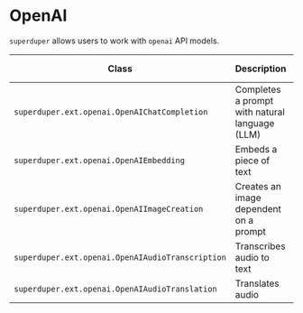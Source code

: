 # OpenAI

`superduper` allows users to work with `openai` API models.

| Class | Description | GitHub | API-docs |
| --- | --- | --- | --- |
| `superduper.ext.openai.OpenAIChatCompletion` | Completes a prompt with natural language (LLM) | [Code](https://github.com/superduper/superduper/blob/main/superduper/ext/openai/model.py) | [Docs](/docs/api/ext/openai/model#openaichatcompletion) |
| `superduper.ext.openai.OpenAIEmbedding` | Embeds a piece of text | [Code](https://github.com/superduper/superduper/blob/main/superduper/ext/openai/model.py) | [Docs](/docs/api/ext/openai/model#openaiembedding) |
| `superduper.ext.openai.OpenAIImageCreation` | Creates an image dependent on a prompt | [Code](https://github.com/superduper/superduper/blob/main/superduper/ext/openai/model.py) | [Docs](/docs/api/ext/openai/model#openaiimagecreation) |
| `superduper.ext.openai.OpenAIAudioTranscription` | Transcribes audio to text | [Code](https://github.com/superduper/superduper/blob/main/superduper/ext/openai/model.py) | [Docs](/docs/api/ext/openai/model#openaiaudiotranscription) |
| `superduper.ext.openai.OpenAIAudioTranslation` | Translates audio | [Code](https://github.com/superduper/superduper/blob/main/superduper/ext/openai/model.py) | [Docs](/docs/api/ext/openai/model#openaiaudiotranslation) |